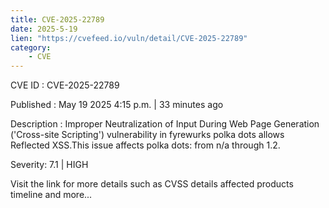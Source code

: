 ```yaml
---
title: CVE-2025-22789
date: 2025-5-19
lien: "https://cvefeed.io/vuln/detail/CVE-2025-22789"
category:
    - CVE
---
```


CVE ID : CVE-2025-22789

Published :  May 19
2025
4:15 p.m. | 33 minutes ago

Description : Improper Neutralization of Input During Web Page Generation ('Cross-site Scripting') vulnerability in fyrewurks polka dots allows Reflected XSS.This issue affects polka dots: from n/a through 1.2.

Severity: 7.1 | HIGH

Visit the link for more details
such as CVSS details
affected products
timeline
and more...
